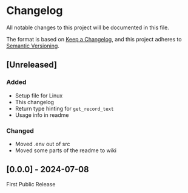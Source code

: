 # Changelog

All notable changes to this project will be documented in this file.

The format is based on [Keep a Changelog](https://keepachangelog.com/en/1.1.0/),
and this project adheres to [Semantic Versioning](https://semver.org/spec/v2.0.0.html).

## [Unreleased]

### Added

- Setup file for Linux
- This changelog
- Return type hinting for `get_record_text`
- Usage info in readme

### Changed

- Moved .env out of src
- Moved some parts of the readme to wiki

## [0.0.0] - 2024-07-08

First Public Release
